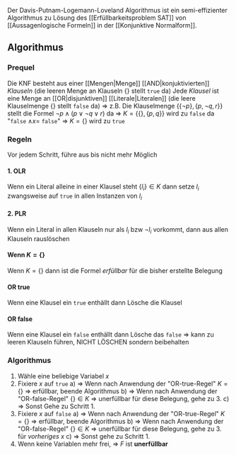 Der Davis-Putnam-Logemann-Loveland Algorithmus  ist ein semi-effizienter Algorithmus zu Lösung des [[Erfüllbarkeitsproblem SAT]] von [[Aussagenlogische Formeln]] in der [[Konjunktive Normalform]].

## Algorithmus
### Prequel
Die KNF besteht aus einer [[Mengen|Menge]] [[AND|konjuktivierten]] _Klauseln_ (die leeren Menge an Klauseln $\{\}$ stellt ``true`` da)
Jede _Klausel_ ist eine Menge an [[OR|disjunktiven]] [[Literale|Literalen]] (die leere Klauselmenge $\{\}$ stellt ``false`` da)
⇒ z.B. Die Klauselmenge $\{\{\neg p\}, \{p, \neg q, r\}\}$ stellt die Formel $\neg p \land (p \lor \neg q \lor r)$ da
	⇒ $K=\{\{\},\{p,q\}\}$ wird zu ``false`` da "``false`` $\land x =$ ``false``"
	⇒ $K=\{\}$ wird zu ``true``
### Regeln
Vor jedem Schritt, führe aus bis nicht mehr Möglich
#### 1. OLR
Wenn ein Literal alleine in einer Klausel steht $\{l_i\} \in K$ dann setze $l_i$ zwangsweise auf ``true`` in allen Instanzen von $l_i$
#### 2. PLR
Wenn ein Literal in allen Klauseln nur als $l_i$ bzw $\lnot l_i$ vorkommt, dann aus allen Klauseln rauslöschen
#### Wenn $K=\{\}$ 
Wenn $K=\{\}$ dann ist die Formel _erfüllbar_ für die bisher erstellte Belegung
#### OR true
Wenn eine Klausel ein ``true`` enthällt dann Lösche die Klausel
#### OR false
Wenn eine Klausel ein ``false`` enthällt dann Lösche das ``false`` ⇒ kann zu leeren Klauseln führen, NICHT LÖSCHEN sondern beibehalten
### Algorithmus
1. Wähle eine beliebige Variabel $x$
2. Fixiere $x$ auf ``true`` 
	a) ⇒ Wenn nach Anwendung der "OR-true-Regel" $K=\{\}$ ⇒ erfüllbar, beende Algorithmus
	b) ⇒ Wenn nach Anwendung der "OR-false-Regel" $\{\}  \in K$ ⇒ unerfüllbar für diese Belegung, gehe zu 3.
	c) ⇒ Sonst Gehe zu Schritt 1.
3. Fixiere $x$ auf ``false``
	a) ⇒ Wenn nach Anwendung der "OR-true-Regel" $K=\{\}$ ⇒ erfüllbar, beende Algorithmus
	b) ⇒ Wenn nach Anwendung der "OR-false-Regel" $\{\}  \in K$ ⇒ unerfüllbar für diese Belegung, gehe zu 3. für _vorheriges_ $x$
	c) ⇒ Sonst gehe zu Schritt 1.
4. Wenn keine Variablen mehr frei, ⇒ $F$ ist **unerfüllbar**
